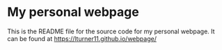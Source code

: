 # My personal webpage

This is the README file for the source code for my personal webpage. It can be found at <https://lturner11.github.io/webpage/>

